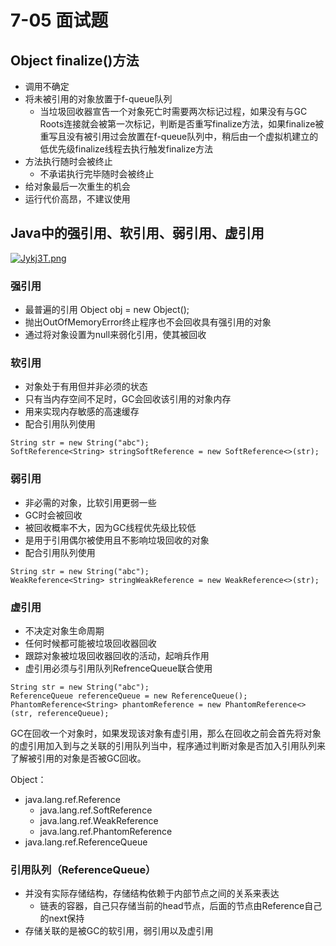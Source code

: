 # 7-05 面试题

## Object finalize()方法

- 调用不确定
- 将未被引用的对象放置于f-queue队列
  - 当垃圾回收器宣告一个对象死亡时需要两次标记过程，如果没有与GC Roots连接就会被第一次标记，判断是否重写finalize方法，如果finalize被重写且没有被引用过会放置在f-queue队列中，稍后由一个虚拟机建立的低优先级finalize线程去执行触发finalize方法
- 方法执行随时会被终止
  - 不承诺执行完毕随时会被终止
- 给对象最后一次重生的机会
- 运行代价高昂，不建议使用



## Java中的强引用、软引用、弱引用、虚引用

[![Jykj3T.png](https://s1.ax1x.com/2020/04/25/Jykj3T.png)](https://imgchr.com/i/Jykj3T)

### 强引用

- 最普遍的引用 Object obj = new Object();
- 抛出OutOfMemoryError终止程序也不会回收具有强引用的对象
- 通过将对象设置为null来弱化引用，使其被回收

### 软引用

- 对象处于有用但并非必须的状态
- 只有当内存空间不足时，GC会回收该引用的对象内存
- 用来实现内存敏感的高速缓存
- 配合引用队列使用

```
String str = new String("abc");
SoftReference<String> stringSoftReference = new SoftReference<>(str);
```

### 弱引用

- 非必需的对象，比软引用更弱一些
- GC时会被回收
- 被回收概率不大，因为GC线程优先级比较低
- 是用于引用偶尔被使用且不影响垃圾回收的对象
- 配合引用队列使用

```
String str = new String("abc");
WeakReference<String> stringWeakReference = new WeakReference<>(str);
```

### 虚引用

- 不决定对象生命周期
- 任何时候都可能被垃圾回收器回收
- 跟踪对象被垃圾回收器回收的活动，起哨兵作用
- 虚引用必须与引用队列RefrenceQueue联合使用

```
String str = new String("abc");
ReferenceQueue referenceQueue = new ReferenceQueue();
PhantomReference<String> phantomReference = new PhantomReference<>(str, referenceQueue);
```

GC在回收一个对象时，如果发现该对象有虚引用，那么在回收之前会首先将对象的虚引用加入到与之关联的引用队列当中，程序通过判断对象是否加入引用队列来了解被引用的对象是否被GC回收。



Object：

- java.lang.ref.Reference
  - java.lang.ref.SoftReference
  - java.lang.ref.WeakReference
  - java.lang.ref.PhantomReference
- java.lang.ref.ReferenceQueue

### 引用队列（ReferenceQueue）

- 并没有实际存储结构，存储结构依赖于内部节点之间的关系来表达
  - 链表的容器，自己只存储当前的head节点，后面的节点由Reference自己的next保持
- 存储关联的是被GC的软引用，弱引用以及虚引用